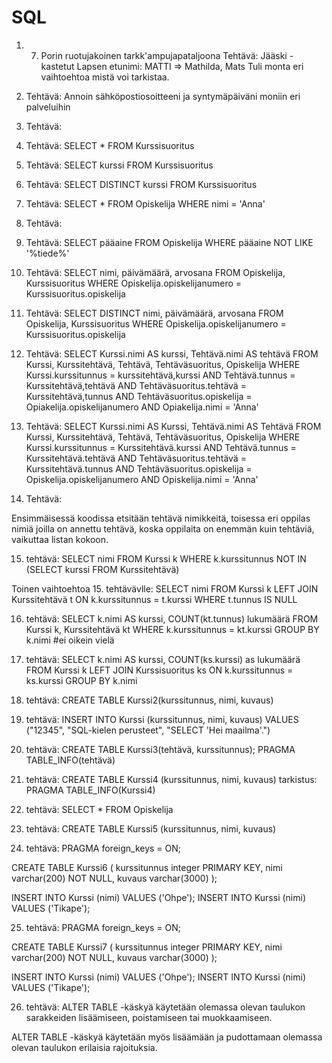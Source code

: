 # SQL
1. 7. Porin ruotujakoinen tarkk'ampujapataljoona 
Tehtävä: Jääski - kastetut
Lapsen etunimi: MATTI => Mathilda, Mats
Tuli monta eri vaihtoehtoa mistä voi tarkistaa.



2. Tehtävä: Annoin sähköpostiosoitteeni ja syntymäpäiväni moniin eri palveluihin

3. Tehtävä:

4. Tehtävä: SELECT * FROM Kurssisuoritus

5. Tehtävä: SELECT kurssi FROM Kurssisuoritus

6. Tehtävä: SELECT DISTINCT kurssi FROM Kurssisuoritus

7. Tehtävä: SELECT * FROM Opiskelija WHERE nimi = 'Anna'

8. Tehtävä:

9. Tehtävä: SELECT pääaine FROM Opiskelija WHERE pääaine NOT LIKE '%tiede%'

10. Tehtävä: SELECT nimi, päivämäärä, arvosana
 FROM Opiskelija, Kurssisuoritus
 WHERE Opiskelija.opiskelijanumero = Kurssisuoritus.opiskelija

11. Tehtävä: SELECT DISTINCT nimi, päivämäärä, arvosana FROM Opiskelija, Kurssisuoritus WHERE Opiskelija.opiskelijanumero = Kurssisuoritus.opiskelija


12. Tehtävä: SELECT Kurssi.nimi AS kurssi, Tehtävä.nimi AS tehtävä 
FROM Kurssi, Kurssitehtävä, Tehtävä, Tehtäväsuoritus, Opiskelija 
WHERE Kurssi.kurssitunnus = kurssitehtävä,kurssi 
AND Tehtävä.tunnus = Kurssitehtävä,tehtävä
AND Tehtäväsuoritus.tehtävä = Kurssitehtävä,tunnus
AND Tehtäväsuoritus.opiskelija = Opiakelija.opiskelijanumero
AND Opiakelija.nimi = 'Anna'
 

13. Tehtävä: SELECT Kurssi.nimi AS Kurssi, Tehtävä.nimi AS Tehtävä 
FROM Kurssi, Kurssitehtävä, Tehtävä, Tehtäväsuoritus, Opiskelija
WHERE Kurssi.kurssitunnus = Kurssitehtävä.kurssi
AND Tehtävä.tunnus = Kurssitehtävä.tehtävä
AND Tehtäväsuoritus.tehtävä = Kurssitehtävä.tunnus
AND Tehtäväsuoritus.opiskelija = Opiskelija.opiskelijanumero
AND Opiskelija.nimi = 'Anna'

14. Tehtävä: 

Ensimmäisessä koodissa etsitään tehtävä nimikkeitä, toisessa eri oppilas nimiä joilla on annettu tehtävä, 
koska oppilaita on enemmän kuin tehtäviä, vaikuttaa listan kokoon.

15. tehtävä:
SELECT nimi FROM Kurssi k
    WHERE k.kurssitunnus
        NOT IN (SELECT kurssi FROM Kurssitehtävä)
        
        
Toinen vaihtoehtoa 15. tehtävävlle:
SELECT nimi FROM Kurssi k
    LEFT JOIN Kurssitehtävä t
    ON k.kurssitunnus = t.kurssi
    WHERE t.tunnus IS NULL
    
16. tehtävä:
SELECT k.nimi AS kurssi, COUNT(kt.tunnus) lukumäärä FROM Kurssi k, Kurssitehtävä kt
    WHERE k.kurssitunnus = kt.kurssi GROUP BY k.nimi                                        #ei oikein vielä


17. tehtävä:
SELECT k.nimi AS kurssi, COUNT(ks.kurssi) as lukumäärä FROM Kurssi k LEFT JOIN Kurssisuoritus ks
    ON k.kurssitunnus = ks.kurssi GROUP BY k.nimi

18. tehtävä: CREATE TABLE Kurssi2(kurssitunnus, nimi, kuvaus)  

19. tehtävä: 
INSERT INTO Kurssi (kurssitunnus, nimi, kuvaus)
   VALUES ("12345", "SQL-kielen perusteet", "SELECT 'Hei maailma'.")

20. tehtävä:
CREATE TABLE Kurssi3(tehtävä, kurssitunnus);
PRAGMA TABLE_INFO(tehtävä)

21. tehtävä:
CREATE TABLE Kurssi4 (kurssitunnus, nimi, kuvaus)
tarkistus:
PRAGMA TABLE_INFO(Kurssi4)

22. tehtävä: SELECT * FROM Opiskelija

23. tehtävä: CREATE TABLE Kurssi5 (kurssitunnus, nimi, kuvaus)

24. tehtävä:
PRAGMA foreign_keys = ON;

CREATE TABLE Kurssi6 (
    kurssitunnus integer PRIMARY KEY,
    nimi varchar(200) NOT NULL,
    kuvaus varchar(3000)
);

INSERT INTO Kurssi (nimi) VALUES ('Ohpe');
INSERT INTO Kurssi (nimi) VALUES ('Tikape');

25. tehtävä:
PRAGMA foreign_keys = ON;

CREATE TABLE Kurssi7 (
    kurssitunnus integer PRIMARY KEY,
    nimi varchar(200) NOT NULL,
    kuvaus varchar(3000)
);

INSERT INTO Kurssi (nimi) VALUES ('Ohpe');
INSERT INTO Kurssi (nimi) VALUES ('Tikape');

26. tehtävä: ALTER TABLE -käskyä käytetään olemassa olevan taulukon sarakkeiden lisäämiseen, poistamiseen tai muokkaamiseen.

ALTER TABLE -käskyä käytetään myös lisäämään ja pudottamaan olemassa olevan taulukon erilaisia rajoituksia.




    
